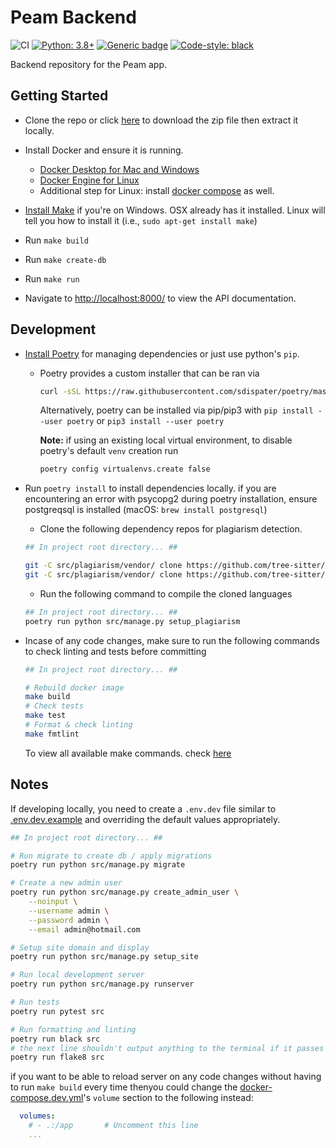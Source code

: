 # Peam Backend

![CI](https://github.com/Kandeel4411/peam-backend/workflows/CI/badge.svg?branch=main)
[![Python: 3.8+](https://img.shields.io/badge/python-3.8+-blue.svg)](https://www.python.org/downloads/)
[![Generic badge](https://img.shields.io/badge/django-3.1.4-blue.svg)](https://shields.io/)
[![Code-style: black](https://img.shields.io/badge/code%20style-black-000000.svg)](https://github.com/ambv/black)

Backend repository for the Peam app.

## Getting Started

- Clone the repo or click [here](https://github.com/Kandeel4411/Vscodescript/archive/master.zip) to download the zip file then extract it locally.

- Install Docker and ensure it is running.
  - [Docker Desktop for Mac and Windows](https://www.docker.com/products/docker-desktop)
  - [Docker Engine for Linux](https://docs.docker.com/install/linux/docker-ce/ubuntu/)
  - Additional step for Linux: install [docker compose](https://docs.docker.com/compose/install/#install-compose) as well.

- [Install Make](http://gnuwin32.sourceforge.net/packages/make.htm) if you're on Windows. OSX already has it installed. Linux will tell you how to install it (i.e., `sudo apt-get install make`)
- Run `make build`
- Run `make create-db`
- Run `make run`
- Navigate to [http://localhost:8000/](http://localhost:8000/) to view the API documentation.

## Development

- [Install Poetry](https://github.com/python-poetry/poetry) for managing dependencies or just use python's `pip`.
  - Poetry provides a custom installer that can be ran via

    ```bash
    curl -sSL https://raw.githubusercontent.com/sdispater/poetry/master/get-poetry.py | python
    ```

    Alternatively, poetry can be installed via pip/pip3 with `pip install --user poetry` or `pip3 install --user poetry`

    **Note:**
    if using an existing local virtual environment, to disable poetry's default `venv` creation run

      ```bash
      poetry config virtualenvs.create false
      ```

- Run `poetry install` to install dependencies locally. if you are encountering an error with psycopg2 during poetry installation, ensure postgreqsql is installed (macOS: `brew install postgresql`)
  - Clone the following dependency repos for plagiarism detection.

  ```bash
  ## In project root directory... ##

  git -C src/plagiarism/vendor/ clone https://github.com/tree-sitter/tree-sitter-javascript
  git -C src/plagiarism/vendor/ clone https://github.com/tree-sitter/tree-sitter-python
  ```

  - Run the following command to compile the cloned languages

  ```bash
  ## In project root directory... ##
  poetry run python src/manage.py setup_plagiarism
  ```

- Incase of any code changes, make sure to run the following commands to check linting and tests before committing

  ```bash
  ## In project root directory... ##

  # Rebuild docker image
  make build
  # Check tests
  make test
  # Format & check linting
  make fmtlint
  ```

  To view all available make commands. check [here](Makefile)

## Notes

If developing locally, you need to create a `.env.dev` file similar to [.env.dev.example](.env.dev.example) and overriding the default values appropriately.

```bash
## In project root directory... ##

# Run migrate to create db / apply migrations
poetry run python src/manage.py migrate

# Create a new admin user
poetry run python src/manage.py create_admin_user \
    --noinput \
    --username admin \
    --password admin \
    --email admin@hotmail.com

# Setup site domain and display
poetry run python src/manage.py setup_site

# Run local development server
poetry run python src/manage.py runserver

# Run tests
poetry run pytest src

# Run formatting and linting
poetry run black src
# the next line shouldn't output anything to the terminal if it passes
poetry run flake8 src

```

if you want to be able to reload server on any code changes without having to run `make build` every time thenyou could change the [docker-compose.dev.yml](docker-compose.dev.yml)'s `volume` section to the following instead:

```yaml
  volumes:
    # - .:/app       # Uncomment this line
    ...
```
